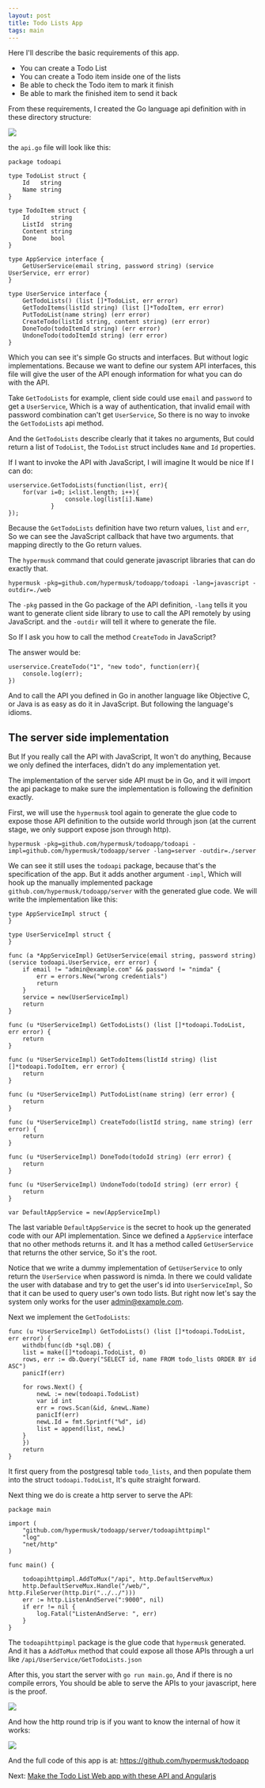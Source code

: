 ```yaml
---
layout: post
title: Todo Lists App
tags: main
---
```


Here I'll describe the basic requirements of this app.

- You can create a Todo List
- You can create a Todo item inside one of the lists
- Be able to check the Todo item to mark it finish
- Be able to mark the finished item to send it back

From these requirements, I created the Go language api definition with in these directory structure:

 ![](/images/todo-lists-app/api.png)

the `api.go` file will look like this:

	package todoapi

	type TodoList struct {
		Id   string
		Name string
	}

	type TodoItem struct {
		Id      string
		ListId  string
		Content string
		Done    bool
	}

	type AppService interface {
		GetUserService(email string, password string) (service UserService, err error)
	}

	type UserService interface {
		GetTodoLists() (list []*TodoList, err error)
		GetTodoItems(listId string) (list []*TodoItem, err error)
		PutTodoList(name string) (err error)
		CreateTodo(listId string, content string) (err error)
		DoneTodo(todoItemId string) (err error)
		UndoneTodo(todoItemId string) (err error)
	}


Which you can see it's simple Go structs and interfaces. But without logic implementations. Because we want to define our system API interfaces, this file will give the user of the API enough information for what you can do with the API.

Take `GetTodoLists` for example, client side could use `email` and `password` to get a `UserService`, Which is a way of authentication, that invalid email with password combination can't get `UserService`, So there is no way to invoke the `GetTodoLists` api method.

And the `GetTodoLists` describe clearly that it takes no arguments, But could return a list of `TodoList`, the `TodoList` struct includes `Name` and `Id` properties.

If I want to invoke the API with JavaScript, I will imagine It would be nice If I can do:

	userservice.GetTodoLists(function(list, err){
		for(var i=0; i<list.length; i++){
                    console.log(list[i].Name)
                }
	});

Because the `GetTodoLists` definition have two return values, `list` and `err`, So we can see the JavaScript callback that have two arguments. that mapping directly to the Go return values.

The `hypermusk` command that could generate javascript libraries that can do exactly that.

    hypermusk -pkg=github.com/hypermusk/todoapp/todoapi -lang=javascript -outdir=./web

The `-pkg` passed in the Go package of the API definition, `-lang` tells it you want to generate client side library to use to call the API remotely by using JavaScript. and the `-outdir` will tell it where to generate the file.

So If I ask you how to call the method `CreateTodo` in JavaScript?

The answer would be:

    userservice.CreateTodo("1", "new todo", function(err){
        console.log(err);
    })

And to call the API you defined in Go in another language like Objective C, or Java is as easy as do it in JavaScript. But following the language's idioms.

## The server side implementation

But If you really call the API with JavaScript, It won't do anything, Because we only defined the interfaces, didn't do any implementation yet.

The implementation of the server side API must be in Go, and it will import the api package to make sure the implementation is following the definition exactly.

First, we will use the `hypermusk` tool again to generate the glue code to expose those API definition to the outside world through json (at the current stage, we only support expose json through http).

    hypermusk -pkg=github.com/hypermusk/todoapp/todoapi -impl=github.com/hypermusk/todoapp/server -lang=server -outdir=./server

We can see it still uses the `todoapi` package, because that's the specification of the app. But it adds another argument `-impl`, Which will hook up the manually implemented package `github.com/hypermusk/todoapp/server` with the generated glue code. We will write the implementation like this:

	type AppServiceImpl struct {
	}

	type UserServiceImpl struct {
	}

	func (a *AppServiceImpl) GetUserService(email string, password string) (service todoapi.UserService, err error) {
		if email != "admin@example.com" && password != "nimda" {
			err = errors.New("wrong credentials")
			return
		}
		service = new(UserServiceImpl)
		return
	}

	func (u *UserServiceImpl) GetTodoLists() (list []*todoapi.TodoList, err error) {
		return
	}

	func (u *UserServiceImpl) GetTodoItems(listId string) (list []*todoapi.TodoItem, err error) {
		return
	}

	func (u *UserServiceImpl) PutTodoList(name string) (err error) {
		return
	}

	func (u *UserServiceImpl) CreateTodo(listId string, name string) (err error) {
		return
	}

	func (u *UserServiceImpl) DoneTodo(todoId string) (err error) {
		return
	}

	func (u *UserServiceImpl) UndoneTodo(todoId string) (err error) {
		return
	}

	var DefaultAppService = new(AppServiceImpl)

The last variable `DefaultAppService` is the secret to hook up the generated code with our API implementation. Since we defined a `AppService` interface that no other methods returns it. and It has a method called `GetUserService` that returns the other service, So it's the root.

Notice that we write a dummy implementation of `GetUserService` to only return the `UserService` when password is nimda. In there we could validate the user with database and try to get the user's id into `UserServiceImpl`, So that it can be used to query user's own todo lists. But right now let's say the system only works for the user admin@example.com.

Next we implement the `GetTodoLists`:

	func (u *UserServiceImpl) GetTodoLists() (list []*todoapi.TodoList, err error) {
		withdb(func(db *sql.DB) {
		list = make([]*todoapi.TodoList, 0)
		rows, err := db.Query("SELECT id, name FROM todo_lists ORDER BY id ASC")
		panicIf(err)

		for rows.Next() {
			newL := new(todoapi.TodoList)
			var id int
			err = rows.Scan(&id, &newL.Name)
			panicIf(err)
			newL.Id = fmt.Sprintf("%d", id)
			list = append(list, newL)
		}
		})
		return
	}

It first query from the postgresql table `todo_lists`, and then populate them into the struct `todoapi.TodoList`, It's quite straight forward.

Next thing we do is create a http server to serve the API:

	package main

	import (
		"github.com/hypermusk/todoapp/server/todoapihttpimpl"
		"log"
		"net/http"
	)

	func main() {

		todoapihttpimpl.AddToMux("/api", http.DefaultServeMux)
		http.DefaultServeMux.Handle("/web/", http.FileServer(http.Dir("../../")))
		err := http.ListenAndServe(":9000", nil)
		if err != nil {
			log.Fatal("ListenAndServe: ", err)
		}
	}

The `todoapihttpimpl` package is the glue code that `hypermusk` generated. And it has a `AddToMux` method that could expose all those APIs through a url like `/api/UserService/GetTodoLists.json`

After this, you start the server with `go run main.go`, And if there is no compile errors, You should be able to serve the APIs to your javascript, here is the proof.

 ![](/images/todo-lists-app/web_console.png)

And how the http round trip is if you want to know the internal of how it works:

 ![](/images/todo-lists-app/tcpspy.png)


And the full code of this app is at: <a href="https://github.com/hypermusk/todoapp">https://github.com/hypermusk/todoapp</a>


Next: [Make the Todo List Web app with these API and Angularjs](/2013/09/27/make-an-todo-list-web-app-with-these-api-and-angularjs.html)


